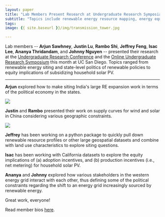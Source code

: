 ```yaml
---
layout: paper
title: "Lab Members Present Research at Undergraduate Research Symposia"
subtitle: "Topics include renewable energy resource mapping, energy equity, and the politics of regionalized power systems"
tags:
image: {{ site.baseurl }}/img/transmission_tower.jpg

---
```


Lab members -- **Arjun Sawhney**, **Justin Lu**, **Rambo Shi**, **Jeffrey Feng**, **Isac Lee**, **Ananya Thridandam**, and **Johnny Nguyen** -- presented their research at the [Undergraduate Research Conference](https://ugresearch.ucsd.edu/conferences/urc/URC%202021/index.html) and the [Online Undergraduate Research Symposium](https://ugresearch.ucsd.edu/conferences/ours/OURS%202021.html) this month at UC San Diego. Topics ranged from renewable energy siting and state-level politics of renewable policies to equity implications of subsidizing household solar PV.

----

**Arjun** explored how to make siting India's large RE expansion work in terms of the political economy in the states.

![](https://pbs.twimg.com/media/E2Vaw9eVIAAWOrV?format=jpg&name=360x360)


**Justin** and **Rambo** presented their work on supply curves for wind and solar in China considering various geographic constraints.

![](https://pbs.twimg.com/media/E2VdzWZUYAEhRtf?format=png&name=360x360)

**Jeffrey** has been working on a python package to quickly pull down renewable resource profiles or other large geospatial datasets and combine with land use characteristics to explore siting questions.

**Isac** has been working with California datasets to explore the equity implications of (a) adoption incentives, and (b) production incentives (i.e., net metering) for household solar PV.

**Ananya** and **Johnny** explored how various stakeholders in the western energy grid interact with each other, thus defining some of the political constraints regarding the shift to an energy grid increasingly sourced by renewable energy.


Great work, everyone!

Read member bios [here](/about/).



